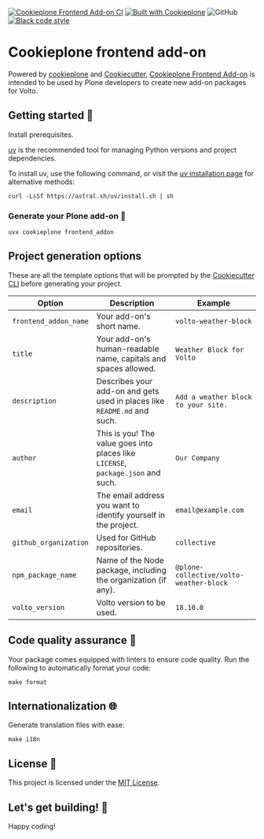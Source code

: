 [![Cookieplone Frontend Add-on CI](https://github.com/plone/cookieplone-templates/actions/workflows/frontend_addon.yml/badge.svg)](https://github.com/plone/cookieplone-templates/actions/workflows/frontend_addon.yml)
[![Built with Cookieplone](https://img.shields.io/badge/built%20with-Cookiecutter-ff69b4.svg?logo=cookiecutter)](https://github.com/plone/cookieplone-templates/)
![GitHub](https://img.shields.io/github/license/plone/cookieplone-templates)
[![Black code style](https://img.shields.io/badge/code%20style-black-000000.svg)](https://github.com/ambv/black)

# Cookieplone frontend add-on

Powered by [cookieplone](https://github.com/plone/cookieplone) and [Cookiecutter](https://github.com/cookiecutter/cookiecutter), [Cookieplone Frontend Add-on](https://github.com/plone/cookieplone-templates/frontend_addon) is intended to be used by Plone developers to create new add-on packages for Volto.

## Getting started 🏁

Install prerequisites.

[uv](https://docs.astral.sh/uv/) is the recommended tool for managing Python versions and project dependencies.

To install uv, use the following command, or visit the [uv installation page](https://docs.astral.sh/uv/getting-started/installation/) for alternative methods:

```shell
curl -LsSf https://astral.sh/uv/install.sh | sh
```

### Generate your Plone add-on 🎉

```shell
uvx cookieplone frontend_addon
```

## Project generation options

These are all the template options that will be prompted by the [Cookiecutter CLI](https://github.com/cookiecutter/cookiecutter) before generating your project.

| Option                | Description                                                                      | Example                                 |
|-----------------------|----------------------------------------------------------------------------------|-----------------------------------------|
| `frontend_addon_name` | Your add-on's short name.                                                        | `volto-weather-block`                   |
| `title`               | Your add-on's human-readable name, capitals and spaces allowed.                  | `Weather Block for Volto`               |
| `description`         | Describes your add-on and gets used in places like `README.md` and such.         | `Add a weather block to your site.`     |
| `author`              | This is you! The value goes into places like `LICENSE`, `package.json` and such. | `Our Company`                           |
| `email`               | The email address you want to identify yourself in the project.                  | `email@example.com`                     |
| `github_organization` | Used for GitHub repositories.                                                    | `collective`                            |
| `npm_package_name`    | Name of the Node package, including the organization (if any).                   | `@plone-collective/volto-weather-block` |
| `volto_version`       | Volto version to be used.                                                        | `18.10.0`                               |

## Code quality assurance 🧐

Your package comes equipped with linters to ensure code quality. Run the following to automatically format your code:

```shell
make format
```

## Internationalization 🌐

Generate translation files with ease:

```shell
make i18n
```

## License 📜

This project is licensed under the [MIT License](/LICENSE).

## Let's get building! 🚀

Happy coding!
